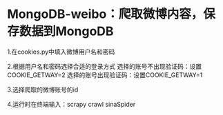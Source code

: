 # MongoDB-weibo：爬取微博内容，保存数据到MongoDB

1.在cookies.py中填入微博用户名和密码

2.根据用户名和密码选择合适的登录方式
  选择的账号不出现验证码：设置COOKIE_GETWAY=2
  选择的账号出现验证码：设置COOKIE_GETWAY=1
  
3.选择爬取的微博账号的id

4.运行时在终端输入：scrapy crawl sinaSpider
